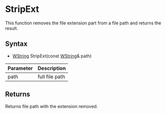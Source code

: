 # StripExt #
This function removes the file extension part from a file path and returns the result.

## Syntax ##
- [WString](WString) StripExt(const [WString](WString)& path)

| Parameter | Description |
| --- | --- |
| path | full file path |

## Returns ##
Returns file path with the extension removed.
